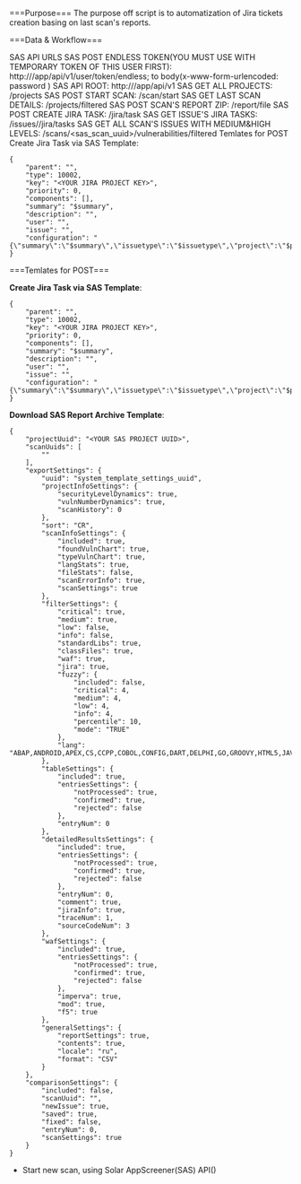 ===Purpose===
The purpose off script is to automatization of Jira tickets creation basing on last scan's reports.

===Data & Workflow===

SAS API URLS
SAS POST ENDLESS TOKEN(YOU MUST USE WITH TEMPORARY TOKEN OF THIS USER FIRST): http://<sas-ip>/app/api/v1/user/token/endless; to body(x-www-form-urlencoded: password <xxxx>)
SAS API ROOT: http://<sas-ip>/app/api/v1
SAS GET ALL PROJECTS: <root>/projects
SAS POST START SCAN: <root>/scan/start
SAS GET LAST SCAN DETAILS: <root>/projects/filtered
SAS POST SCAN'S REPORT ZIP: <root>/report/file
SAS POST CREATE JIRA TASK: <root>/jira/task
SAS GET ISSUE'S JIRA TASKS: <root>/issues/<issue-id>/jira/tasks
SAS GET ALL SCAN'S ISSUES WITH MEDIUM&HIGH LEVELS: <root>/scans/<sas_scan_uuid>/vulnerabilities/filtered
Temlates for POST
Create Jira Task via SAS Template:

```
{
    "parent": "",
    "type": 10002,
    "key": "<YOUR JIRA PROJECT KEY>",
    "priority": 0,
    "components": [],
	"summary": "$summary",
    "description": "",
    "user": "",
    "issue": "",
    "configuration": "{\"summary\":\"$summary\",\"issuetype\":\"$issuetype\",\"project\":\"$project\",\"description\":\"$description\",\"priority\":\"$priority\"}"
}
```

===Temlates for POST===

**Create Jira Task via SAS Template**:
```
{
    "parent": "",
    "type": 10002,
    "key": "<YOUR JIRA PROJECT KEY>",
    "priority": 0,
    "components": [],
	"summary": "$summary",
    "description": "",
    "user": "",
    "issue": "",
    "configuration": "{\"summary\":\"$summary\",\"issuetype\":\"$issuetype\",\"project\":\"$project\",\"description\":\"$description\",\"priority\":\"$priority\"}"
}
```

**Download SAS Report Archive Template**:
```
{
    "projectUuid": "<YOUR SAS PROJECT UUID>",
    "scanUuids": [
        ""
    ],
    "exportSettings": {
        "uuid": "system_template_settings_uuid",
        "projectInfoSettings": {
            "securityLevelDynamics": true,
            "vulnNumberDynamics": true,
            "scanHistory": 0
        },
        "sort": "CR",
        "scanInfoSettings": {
            "included": true,
            "foundVulnChart": true,
            "typeVulnChart": true,
            "langStats": true,
            "fileStats": false,
            "scanErrorInfo": true,
            "scanSettings": true
        },
        "filterSettings": {
            "critical": true,
            "medium": true,
            "low": false,
            "info": false,
            "standardLibs": true,
            "classFiles": true,
            "waf": true,
            "jira": true,
            "fuzzy": {
                "included": false,
                "critical": 4,
                "medium": 4,
                "low": 4,
                "info": 4,
                "percentile": 10,
                "mode": "TRUE"
            },
            "lang": "ABAP,ANDROID,APEX,CS,CCPP,COBOL,CONFIG,DART,DELPHI,GO,GROOVY,HTML5,JAVA,JAVASCRIPT,KOTLIN,LOTUS,OBJC,PASCAL,PHP,PLSQL,PYTHON,PERL,RUBY,RUST,SCALA,SOLIDITY,SWIFT,TSQL,TYPESCRIPT,VBNET,VBA,VBSCRIPT,VB,VYPER,ONES"
        },
        "tableSettings": {
            "included": true,
            "entriesSettings": {
                "notProcessed": true,
                "confirmed": true,
                "rejected": false
            },
            "entryNum": 0
        },
        "detailedResultsSettings": {
            "included": true,
            "entriesSettings": {
                "notProcessed": true,
                "confirmed": true,
                "rejected": false
            },
            "entryNum": 0,
            "comment": true,
            "jiraInfo": true,
            "traceNum": 1,
            "sourceCodeNum": 3
        },
        "wafSettings": {
            "included": true,
            "entriesSettings": {
                "notProcessed": true,
                "confirmed": true,
                "rejected": false
            },
            "imperva": true,
            "mod": true,
            "f5": true
        },
        "generalSettings": {
            "reportSettings": true,
            "contents": true,
            "locale": "ru",
            "format": "CSV"
        }
    },
    "comparisonSettings": {
        "included": false,
        "scanUuid": "",
        "newIssue": true,
        "saved": true,
        "fixed": false,
        "entryNum": 0,
        "scanSettings": true
    }
}
```

  - Start new scan, using Solar AppScreener(SAS) API()
